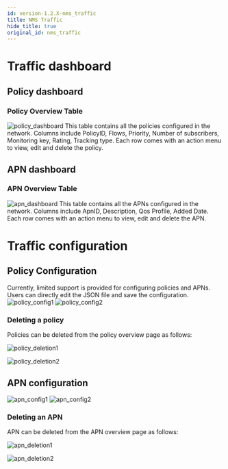 ```yaml
---
id: version-1.2.X-nms_traffic
title: NMS Traffic
hide_title: true
original_id: nms_traffic
---
```


# Traffic dashboard

## Policy dashboard
### Policy Overview Table
![policy_dashboard](../../../../readmes/assets/nms/userguide/policy_overview.png)
This table contains all the policies configured in the network. Columns include PolicyID, Flows, Priority,  Number of subscribers, Monitoring key, Rating, Tracking type. Each row comes with an action menu to view, edit and delete the policy.


## APN dashboard
### APN Overview Table
![apn_dashboard](../../../../readmes/assets/nms/userguide/apn_overview.png)
This table contains all the APNs configured in the network. Columns include ApnID, Description, Qos Profile, Added Date. Each row comes with an action menu to view, edit and delete the APN.

# Traffic configuration

## Policy Configuration
Currently, limited support is provided for configuring policies and APNs. Users can directly edit the JSON file and save the configuration.
![policy_config1](../../../../readmes/assets/nms/userguide/policy_configuration_1.png)
![policy_config2](../../../../readmes/assets/nms/userguide/policy_configuration_2.png)

### Deleting a policy
Policies can be deleted from the policy overview page as follows:

![policy_deletion1](../../../../readmes/assets/nms/userguide/policy_remove_0.png)

![policy_deletion2](../../../../readmes/assets/nms/userguide/policy_remove_1.png)


## APN configuration
![apn_config1](../../../../readmes/assets/nms/userguide/apn_configuration.png)
![apn_config2](../../../../readmes/assets/nms/userguide/apn_configuration.png)

### Deleting an APN
APN can be deleted from the APN overview page as follows:

![apn_deletion1](../../../../readmes/assets/nms/userguide/apn_remove_0.png)

![apn_deletion2](../../../../readmes/assets/nms/userguide/apn_remove_1.png)
